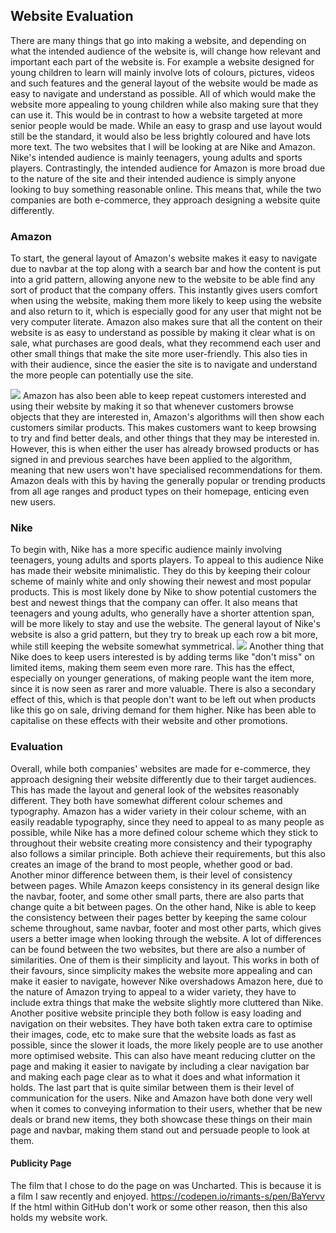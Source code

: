 ## Website Evaluation
There are many things that go into making a website, and depending on what the intended audience of the website is, will change how relevant and important each part of the website is. For example a website designed for young children to learn will mainly involve lots of colours, pictures, videos and such features and the general layout of the website would be made as easy to navigate and understand as possible. All of which would make the website more appealing to young children while also making sure that they can use it. This would be in contrast to how a website targeted at more senior people would be made. While an easy to grasp and use layout would still be the standard, it would also be less brightly coloured and have lots more text.
The two websites that I will be looking at are Nike and Amazon. Nike's intended audience is mainly teenagers, young adults and sports players. Contrastingly, the intended audience for Amazon is more broad due to the nature of the site and their intended audience is simply anyone looking to buy something reasonable online. This means that, while the two companies are both e-commerce, they approach designing a website quite differently. 

### Amazon
To start, the general layout of Amazon's website makes it easy to navigate due to navbar at the top along with a search bar and how the content is put into a grid pattern, allowing anyone new to the website to be able find any sort of product that the company offers. This instantly gives users comfort when using the website, making them more likely to keep using the website and also return to it, which is especially good for any user that might not be very computer literate.
Amazon also makes sure that all the content on their website is as easy to understand as possible by making it clear what is on sale, what purchases are good deals, what they recommend each user and other small things that make the site more user-friendly. This also ties in with their audience, since the easier the site is to navigate and understand the more people can potentially use the site.

![](https://i.ibb.co/J3Sp9VP/Unit-15.png)
Amazon has also been able to keep repeat customers interested and using their website by making it so that whenever customers browse objects that they are interested in, Amazon's algorithms will then show each customers similar products. This makes customers want to keep browsing to try and find better deals, and other things that they may be interested in. However, this is when either the user has already browsed products or has signed in and previous searches have been applied to the algorithm, meaning that new users won't have specialised recommendations for them. Amazon deals with this by having the generally popular or trending products from all age ranges and product types on their homepage, enticing even new users.

### Nike
To begin with, Nike has a more specific audience mainly involving teenagers, young adults and sports players. To appeal to this audience Nike has made their website minimalistic. They do this by keeping their colour scheme of mainly white and only showing their newest and most popular products. This is most likely done by Nike to show potential customers the best and newest things that the company can offer. It also means that teenagers and young adults, who generally have a shorter attention span, will be more likely to stay and use the website. The general layout of Nike's website is also a grid pattern, but they try to break up each row a bit more, while still keeping the website somewhat symmetrical.
![](https://i.ibb.co/mHHKrpx/Unit-15-3.png)
Another thing that Nike does to keep users interested is by adding terms like "don't miss" on limited items, making them seem even more rare. This has the effect, especially on younger generations, of making people want the item more, since it is now seen as rarer and more valuable. There is also a secondary effect of this, which is that people don't want to be left out when products like this go on sale, driving demand for them higher. Nike has been able to capitalise on these effects with their website and other promotions.

### Evaluation
Overall, while both companies' websites are made for e-commerce, they approach designing their website differently due to their target audiences. This has made the layout and general look of the websites reasonably different. They both have somewhat different colour schemes and typography. Amazon has a wider variety in their colour scheme, with an easily readable typography, since they need to appeal to as many people as possible, while Nike has a more defined colour scheme which they stick to throughout their website creating more consistency and their typography also follows a similar principle. Both achieve their requirements, but this also creates an image of the brand to most people, whether good or bad. Another minor difference between them, is their level of consistency between pages. While Amazon keeps consistency in its general design like the navbar, footer, and some other small parts, there are also parts that change quite a bit between pages. On the other hand, Nike is able to keep the consistency between their pages better by keeping the same colour scheme throughout, same navbar, footer and most other parts, which gives users a better image when looking through the website.
A lot of differences can be found between the two websites, but there are also a number of similarities. One of them is their simplicity and layout. This works in both of their favours, since simplicity makes the website more appealing and can make it easier to navigate, however Nike overshadows Amazon here, due to the nature of Amazon trying to appeal to a wider variety, they have to include extra things that make the website slightly more cluttered than Nike. Another positive website principle they both follow is easy loading and navigation on their websites. They have both taken extra care to optimise their images, code, etc to make sure that the website loads as fast as possible, since the slower it loads, the more likely people are to use another more optimised website. This can also have meant reducing clutter on the page and making it easier to navigate by including a clear navigation bar and making each page clear as to what it does and what information it holds. The last part that is quite similar between them is their level of communication for the users. Nike and Amazon have both done very well when it comes to conveying information to their users, whether that be new deals or brand new items, they both showcase these things on their main page and navbar, making them stand out and persuade people to look at them.

#### Publicity Page
The film that I chose to do the page on was Uncharted. This is because it is a film I saw recently and enjoyed.
https://codepen.io/rimants-s/pen/BaYervv
If the html within GitHub don't work or some other reason, then this also holds my website work.

